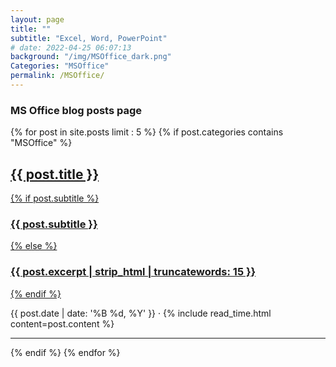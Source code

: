 ```yaml
---
layout: page
title: ""
subtitle: "Excel, Word, PowerPoint"
# date: 2022-04-25 06:07:13
background: "/img/MSOffice_dark.png"
Categories: "MSOffice"
permalink: /MSOffice/
---
```


### MS Office blog posts page

<!-- Post List -->
{% for post in site.posts limit : 5 %}
{% if post.categories contains "MSOffice" %}
<article class="post-preview">
    <a href="{{ post.url | prepend: site.baseurl | replace: '//', '/' }}">
    <h2 class="post-title">{{ post.title }}</h2>
    {% if post.subtitle %}
    <h3 class="post-subtitle">{{ post.subtitle }}</h3>
    {% else %}
    <h3 class="post-subtitle">{{ post.excerpt | strip_html | truncatewords: 15 }}</h3>
    {% endif %}
    </a>
    <p class="post-meta">
    {{ post.date | date: '%B %d, %Y' }} &middot; {% include read_time.html content=post.content %}
    </p>
</article>

<hr>

{% endif %}
{% endfor %}
